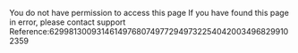 You do not have permission to access this page If you have found this page in error, please contact support Reference:6299813009314614976807497729497322540420034968299102359